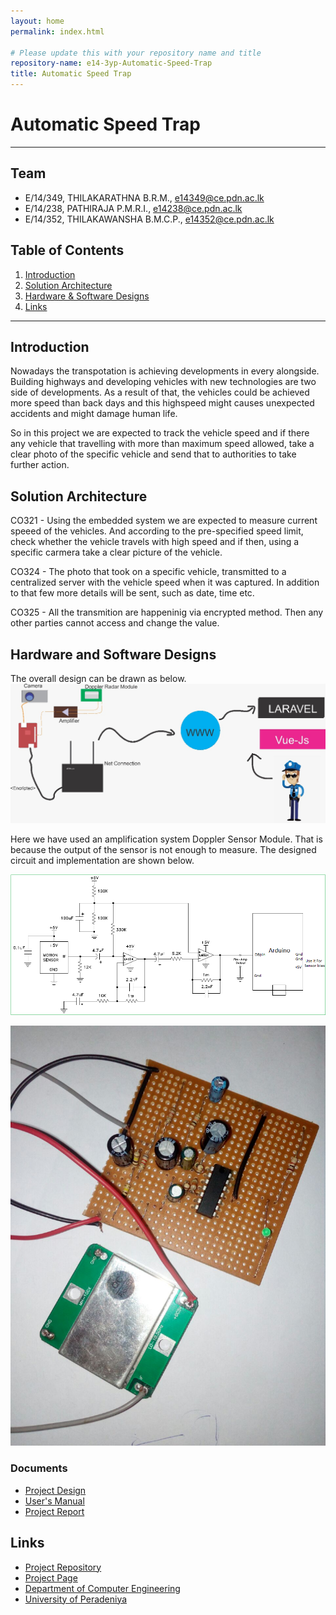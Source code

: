 ```yaml
---
layout: home
permalink: index.html

# Please update this with your repository name and title
repository-name: e14-3yp-Automatic-Speed-Trap
title: Automatic Speed Trap
---
```


[comment]: # "This is the standard layout for the project, but you can clean this and use your own template"

# Automatic Speed Trap

---

## Team
-  E/14/349, THILAKARATHNA B.R.M., [e14349@ce.pdn.ac.lk](mailto:e14349@ce.pdn.ac.lk)
-  E/14/238, PATHIRAJA P.M.R.I., [e14238@ce.pdn.ac.lk](mailto:e14238@ce.pdn.ac.lk)
-  E/14/352, THILAKAWANSHA B.M.C.P., [e14352@ce.pdn.ac.lk](mailto:e14352@ce.pdn.ac.lk)

## Table of Contents
1. [Introduction](#introduction)
2. [Solution Architecture](#solution-architecture )
3. [Hardware & Software Designs](#hardware-and-software-designs)
4. [Links](#links)

---

## Introduction

Nowadays the transpotation is achieving developments in every alongside. Building highways and developing vehicles with new technologies are two side of developments. As a result of that, the vehicles could be achieved more speed than back days and this highspeed might causes unexpected accidents and might damage human life.

So in this project we are expected to track the vehicle speed and if there any vehicle that travelling with more than maximum speed allowed, take a clear photo of the specific vehicle and send that to authorities to take further action.  



## Solution Architecture

CO321 - Using the embedded system we are expected to measure current speeed of the vehicles. And according to the pre-specified speed limit, check whether the vehicle travels with high speed and if then, using a specific carmera take a clear picture of the vehicle.

CO324 - The photo that took on a specific vehicle, transmitted to a centralized server with the vehicle speed when it was captured. In addition to that few more details will be sent, such as date, time etc.

CO325 - All the transmition are happeninig via encrypted method. Then any other parties cannot access and change the value.  


## Hardware and Software Designs

The overall design can be drawn as below.  
![Image](data/images/1.jpeg)  

Here we have used an amplification system Doppler Sensor Module. That is because the output of the sensor is not enough to measure. The designed circuit and implementation  are shown below.  

![Image](data/images/2.png)  

![Image](data/images/3.jpg)  

### Documents  
  - [Project Design](data/documents/1.pdf)  
  - [User's Manual](data/documents/2.pdf)  
  - [Project Report](data/documents/3.pdf)  





## Links

- <a href = "https://github.com/cepdnaclk/e14-3yp-Automatic-Speed-Trap" target = "_blank">Project Repository</a>
- <a href = "https://cepdnaclk.github.io/e14-3yp-Automatic-Speed-Trap/" target = "_blank">Project Page</a>
- <a href = "http://www.ce.pdn.ac.lk/" target = "_blank">Department of Computer Engineering</a>
- <a href = "https://eng.pdn.ac.lk/" target = "_blank">University of Peradeniya</a>


[//]: # (Please refer this to learn more about Markdown syntax)
[//]: # (https://github.com/adam-p/markdown-here/wiki/Markdown-Cheatsheet)
